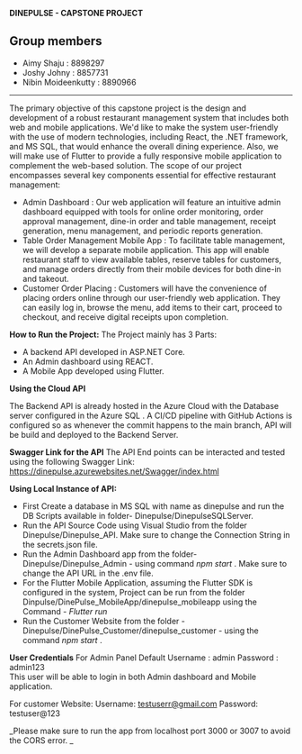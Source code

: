 **DINEPULSE - CAPSTONE PROJECT**

## Group members

- Aimy Shaju : 8898297
- Joshy Johny : 8857731
- Nibin Moideenkutty : 8890966

---

The primary objective of this capstone project is the design and development of a robust restaurant management system that includes both web and mobile applications. We'd like to make the system user-friendly with the use of modern technologies, including React, the .NET framework, and MS SQL, that would enhance the overall dining experience. Also, we will make use of Flutter to provide a fully responsive mobile application to complement the web-based solution.
The scope of our project encompasses several key components essential for effective restaurant management:

- Admin Dashboard : Our web application will feature an intuitive admin dashboard equipped with tools for online order monitoring, order approval management, dine-in order and table management, receipt generation, menu management, and periodic reports generation.
- Table Order Management Mobile App : To facilitate table management, we will develop a separate mobile application. This app will enable restaurant staff to view available tables, reserve tables for customers, and manage orders directly from their mobile devices for both dine-in and takeout.
- Customer Order Placing : Customers will have the convenience of placing orders online through our user-friendly web application. They can easily log in, browse the menu, add items to their cart, proceed to checkout, and receive digital receipts upon completion.

**How to Run the Project:**
The Project mainly has 3 Parts:

- A backend API developed in ASP.NET Core.
- An Admin dashboard using REACT.
- A Mobile App developed using Flutter.

**Using the Cloud API**

The Backend API is already hosted in the Azure Cloud with the Database server configured in the Azure SQL . A CI/CD pipeline with GitHub Actions is configured so as whenever the commit happens to the main branch, API will be build and deployed to the Backend Server.

**Swagger Link for the API**
The API End points can be interacted and tested using the following Swagger Link: https://dinepulse.azurewebsites.net/Swagger/index.html

**Using Local Instance of API:**

- First Create a database in MS SQL with name as dinepulse and run the DB Scripts available in folder- Dinepulse/DinepulseSQLServer.
- Run the API Source Code using Visual Studio from the folder Dinepulse/Dinepulse_API. Make sure to change the Connection String in the secrets.json file.
- Run the Admin Dashboard app from the folder- Dinepulse/Dinepulse_Admin - using command _npm start_ . Make sure to change the API URL in the .env file.
- For the Flutter Mobile Application, assuming the Flutter SDK is configured in the system, Project can be run from the folder Dinpulse/DinePulse_MobileApp/dinepulse_mobileapp using the Command - _Flutter run_
- Run the Customer Website from the folder - Dinepulse/DinePulse_Customer/dinepulse_customer - using the command _npm start_ .

**User Credentials**
For Admin Panel
Default
Username : admin
Password : admin123  
 This user will be able to login in both Admin dashboard and Mobile application.

For customer Website:
Username: testuserr@gmail.com
Password: testuser@123

_Please make sure to run the app from localhost port 3000 or 3007 to avoid the CORS error. _
